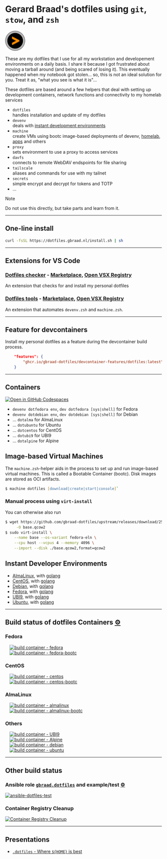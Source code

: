 Gerard Braad's dotfiles using `git`, `stow`, and `zsh`
======================================================

!["Prompt"](https://raw.githubusercontent.com/gbraad/assets/gh-pages/icons/prompt-icon-64.png)

These are my dotfiles that I use for all my workstation and developement environments on a daily basis. I share it because I got frustrated about moving a tarball around (and being scared of losing it). This eventually happened when my notebook got stolen... so, this is not an ideal solution for you. Treat it as, "what you see is what it is"...

These dotfiles are based around a few helpers that deal with setting up development containers, network functions and connectivity to my homelab services

  - `dotfiles`  
    handles installation and update of my dotfiles
  - `devenv`  
    deals with [instant development environments](https://github.com/gbraad-devenv/)
  - `machine`  
    create VMs using bootc image-based deployments of devenv, [homelab](https://github.com/gbraad-homelab), [apps](https://github.com/gbraad-apps) and others
  - `proxy`  
    sets environment to use a proxy to access services
  - `davfs`  
    connects to remote WebDAV endspoints for file sharing
  - `tailscale`  
    aliases and commands for use with my tailnet
  - `secrets`  
    simple encrypt and decrypt for tokens and TOTP
  - ...


> [!NOTE]
> Do not use this directly, but take parts and learn from it.

---

## One-line install
```bash
curl -fsSL https://dotfiles.gbraad.nl/install.sh | sh
```

---

## Extensions for VS Code

### [Dotfiles checker](https://github.com/gbraad-vscode/dotfiles-checker/) - [Marketplace](https://marketplace.visualstudio.com/items?itemName=gbraad.dotfiles-checker), [Open VSX Registry](https://open-vsx.org/extension/gbraad/dotfiles-checker)

An extension that checks for and install my personal dotfiles


### [Dotfiles tools](https://github.com/gbraad-vscode/dotfiles-tools/) - [Marketplace](https://marketplace.visualstudio.com/items?itemName=gbraad.dotfiles-tools), [Open VSX Registry](https://open-vsx.org/extension/gbraad/dotfiles-tools)

An extension that automates `devenv.zsh` and `machine.zsh`.


---

## Feature for devcontainers

Install my personal dotfiles as a feature during the devcontainer build process.

```json
    "features": {
        "ghcr.io/gbraad-dotfiles/devcontainer-features/dotfiles:latest": {}
    }
```

---

## Containers

[![Open in GitHub Codespaces](https://github.com/codespaces/badge.svg)](https://github.com/codespaces/new?hide_repo_select=true&ref=main&repo=60443888&skip_quickstart=true)

  * `devenv dotfedora env`, `dev dotfedora [sys|shell]` for Fedora
  * `devenv dotdebian env`, `dev dotdebian [sys|shell]` for Debian
  * ... `dotalma` for AlmaLinux
  * ... `dotubuntu` for Ubuntu
  * ... `dotcentos` for CentOS
  * ... `dotubi9` for UBI9
  * ... `dotalpine` for Alpine
  

## Image-based Virtual Machines

The `machine.zsh`-helper aids in the process to set up and run image-based virtual machines.
This is called a Bootable Container (bootc). Disk images are stored as OCI artifacts.

```zsh
$ machine dotfiles [download|create|start|console]`
```

### Manual process using `virt-install`

You can otherwise also run

```bash
$ wget https://github.com/gbraad-dotfiles/upstream/releases/download/250223/almalinux-disk.qcow2 \
     -O base.qcow2
$ sudo virt-install \
    --name base --os-variant fedora-eln \
    --cpu host --vcpus 4 --memory 4096 \
    --import --disk ./base.qcow2,format=qcow2
```

## Instant Developer Environments

  * [AlmaLinux](https://github.com/gbraad-devenv/almalinux), with [golang](https://github.com/gbraad-devenv/almalinux-golang)
  * [CentOS](https://github.com/gbraad-devenv/centos), with [golang](https://github.com/gbraad-devenv/centos-golang)
  * [Debian](https://github.com/gbraad-devenv/debian), with [golang](https://github.com/gbraad-devenv/debian-golang)
  * [Fedora](https://github.com/gbraad-devenv/fedora), with [golang](https://github.com/gbraad-devenv/fedora-golang)
  * [UBI9](https://github.com/gbraad-devenv/UBI9), with [golang](https://github.com/gbraad-devenv/ubi9-golang)
  * [Ubuntu](https://github.com/gbraad-devenv/ubuntu), with [golang](https://github.com/gbraad-devenv/ubuntu-golang)


---

## Build status of dotfiles Containers [⚙️](https://github.com/gbraad-dotfiles/upstream/actions)

### Fedora
 [![build container - fedora](https://github.com/gbraad-dotfiles/upstream/actions/workflows/build-container-fedora.yml/badge.svg)](https://github.com/gbraad-dotfiles/upstream/actions/workflows/build-container-fedora.yml)  
 [![build container - fedora-bootc](https://github.com/gbraad-dotfiles/upstream/actions/workflows/build-container-fedora-bootc.yml/badge.svg)](https://github.com/gbraad-dotfiles/upstream/actions/workflows/build-container-fedora-bootc.yml)

### CentOS
 [![build container - centos](https://github.com/gbraad-dotfiles/upstream/actions/workflows/build-container-centos.yml/badge.svg)](https://github.com/gbraad-dotfiles/upstream/actions/workflows/build-container-centos.yml)  
 [![build container - centos-bootc](https://github.com/gbraad-dotfiles/upstream/actions/workflows/build-container-centos-bootc.yml/badge.svg)](https://github.com/gbraad-dotfiles/upstream/actions/workflows/build-container-centos-bootc.yml)

### AlmaLinux
 [![build container - almalinux](https://github.com/gbraad-dotfiles/upstream/actions/workflows/build-container-almalinux.yml/badge.svg)](https://github.com/gbraad-dotfiles/upstream/actions/workflows/build-container-almalinux.yml)  
 [![build container - almalinux-bootc](https://github.com/gbraad-dotfiles/upstream/actions/workflows/build-container-almalinux-bootc.yml/badge.svg)](https://github.com/gbraad-dotfiles/upstream/actions/workflows/build-container-almalinux-bootc.yml)

### Others
 [![build container - UBI9](https://github.com/gbraad-dotfiles/upstream/actions/workflows/build-container-ubi9.yml/badge.svg)](https://github.com/gbraad-dotfiles/upstream/actions/workflows/build-container-ubi9.yml)  
 [![build container - Alpine](https://github.com/gbraad-dotfiles/upstream/actions/workflows/build-container-alpine.yml/badge.svg)](https://github.com/gbraad-dotfiles/upstream/actions/workflows/build-container-alpine.yml)  
 [![build container - debian](https://github.com/gbraad-dotfiles/upstream/actions/workflows/build-container-debian.yml/badge.svg)](https://github.com/gbraad-dotfiles/upstream/actions/workflows/build-container-debian.yml)  
 [![build container - ubuntu](https://github.com/gbraad-dotfiles/upstream/actions/workflows/build-container-ubuntu.yml/badge.svg)](https://github.com/gbraad-dotfiles/upstream/actions/workflows/build-container-ubuntu.yml)


---

## Other build status

### Ansible role [`gbraad.dotfiles`](https://github.com/gbraad-dotfiles/ansible-role-dotfiles/) and example/test [⚙️](https://github.com/gbraad-dotfiles/ansible-dotfiles-example/actions)
[![ansible-dotfiles-test](https://github.com/gbraad-dotfiles/ansible-dotfiles-example/actions/workflows/build-process.yml/badge.svg)](https://github.com/gbraad-dotfiles/ansible-dotfiles-example/actions/workflows/build-process.yml)

### Container Registry Cleanup
[![Container Registry Cleanup](https://github.com/gbraad-dotfiles/.github/actions/workflows/cleanup.yml/badge.svg)](https://github.com/gbraad-dotfiles/.github/actions/workflows/cleanup.yml)


---

## Presentations
  - [`.dotfiles` - Where `${HOME}` is best](https://docs.gbraad.nl/dotfiles-presentation/)

